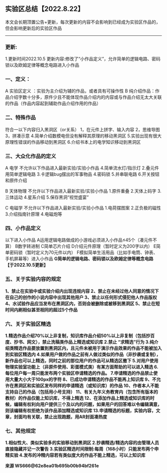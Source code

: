 ## 实验区总结【2022.8.22】

本文会长期顶置公告+更新，每次更新的内容不会影响到已经成为实验区作品的，但会影响更新后的实验区作品
***
### 更新:
1.更新时间2022.10.5 更新内容:修改了“小作品定义”，允许简单的逻辑电路、密码锁以及欧姆定律等概念电路进入小作品</b>

### 一、定义：
A 实验区定义 ：实验为主介绍为辅的作品，或者具有可操作性
B 纯介绍作品：作品介绍字数十分多，原件少且不能体现作品介绍内的内容或与作品介绍无太大关联的作品（作品内容起到辅助作品介绍作用的作品）

### 二、特殊作品
符合一以下内容归入黑洞区（or关系）
1，在元件上拼字、输入内容
2，思维导图
3，拼凑示意
4.简单介绍数模电但没有解释其原理的移动黑洞区
5.实验出现有很大原理性错误的作品移动到黑洞区
6.介绍书本上的电学知识移动到黑洞区

### 三、大众化作品的定义
A 电学
不允许以下作品进入最新实验/实验小作品
4.简单流水灯/指示灯
2.叠元件用简单逻辑电路
3.卡逻辑bug摆出的军事物品
4.密码锁
5.并串联电路
6.开关按钮和原件介绍

B 天体物理
不允许以下作品进入最新实验/实验小作品
1.原件重叠
2.天体上码字
3.三体运动
4.星系介绍
5.保存黑洞“视觉盛宴”

C 电磁学
不允许以下作品进入最新实验/实验小作品
1.电荷摆图案
2.正负极的磁性
3.介绍指南针原理
4.电磁炮等

### 四、小作品定义
以下进入小作品
A运用逻辑电路做成的小游戏必须进入小作品≤45个（凑元件不算）
B数字转进制
C简单芯片介绍
D介绍元件原理（暂时定义为200字以内）
E简单密码锁（暂时定义为70元件以内）
F模拟简单生活用品（比如手电筒、钟表、手机屏幕等）进入小作品
<b>G简单的逻辑电路、密码锁以及欧姆定律等概念电路【于2022.10.5更新】

### 五、关于实验内容的规定

1、禁止在实验中或实验介绍内出现违规内容
2、禁止在未经过他人同意的情况下在自己的创作的小说内容中出现其他用户
3、禁止以任何形式侵犯他人作品版权
4、水试验作品应当发布在黑洞区内，否则会被删除或被移到黑洞区
5、禁止在短时间内刷相似甚至相同的超过5个作品

### 六、关于实验区精选
1.精选作品介绍70%以上非复制，知识库作品介绍50%以上非复制（包括抄百度、抄书、网文），禁止洗稿类作品上精选或知识库
2.禁止 “求精选”行为
3.纯介绍类精选作品要放置到黑洞区内，且元件未被用于演示作品效果的作品不能被加入到实验区精选内
4.如果用户做的作品之前有人做过类似的作品（非抄袭或复制），新作品也可以上精选，同时之前的那位用户的作品可从精选区撤下
5.对用户使用物理实验室功能上（非原件使用、彩蛋模式类）有某方面帮助的可以进入精选
6.每位用户每一周只能发布两个实验区申请精选的作品。
7.申请精选的作品禁止使用大量大小大于100px的字符
8、已成功申请精选的作品不能再上知识库
9、不允许在黑洞区和实验区发布同样的申请精选（或知识库）的作品
10、作者本人不能支持自己的作品（包括用小号支持）
11、有关九年义务教育内（包含所有版本的教材）的作品仅能上知识库，不得上精选
12、在添加作品上精选或知识库的时候，编辑有权利向用户提供三个及以内的问题，如果用户的回答难以令编辑满意，则该编辑有权拒绝为该作品添加精选或知识库
13.申请精选的标题，实验内容，文章，封面均有关联，禁止出现跑题，用AR封面凑热度

### 七、其他规定
1.相似性大、类似实验多的实验移动到黑洞区
2.抄袭精选/精选内容的由管理人员直接隐藏并记一次警告
3.实验区精选时间限制:每周（168小时）只能发布两个申精实验
4.发布的冲精内容若有类似度大的作品不能上精选，可以上知识库

来源 WS666@62e8ea01b695b00b94bf261e